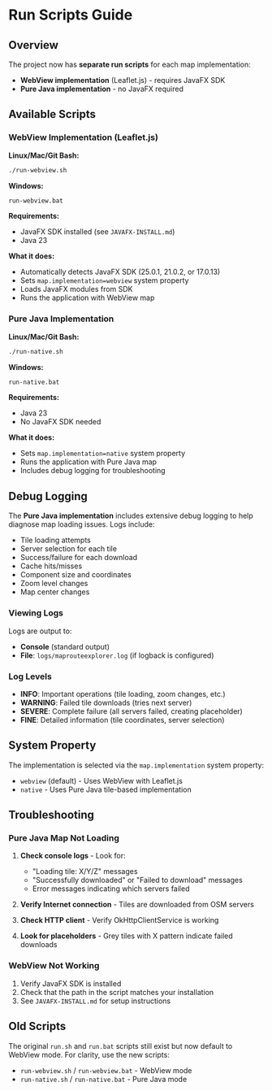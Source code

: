 # Run Scripts Guide

## Overview

The project now has **separate run scripts** for each map implementation:
- **WebView implementation** (Leaflet.js) - requires JavaFX SDK
- **Pure Java implementation** - no JavaFX required

## Available Scripts

### WebView Implementation (Leaflet.js)

**Linux/Mac/Git Bash:**
```bash
./run-webview.sh
```

**Windows:**
```cmd
run-webview.bat
```

**Requirements:**
- JavaFX SDK installed (see `JAVAFX-INSTALL.md`)
- Java 23

**What it does:**
- Automatically detects JavaFX SDK (25.0.1, 21.0.2, or 17.0.13)
- Sets `map.implementation=webview` system property
- Loads JavaFX modules from SDK
- Runs the application with WebView map

### Pure Java Implementation

**Linux/Mac/Git Bash:**
```bash
./run-native.sh
```

**Windows:**
```cmd
run-native.bat
```

**Requirements:**
- Java 23
- No JavaFX SDK needed

**What it does:**
- Sets `map.implementation=native` system property
- Runs the application with Pure Java map
- Includes debug logging for troubleshooting

## Debug Logging

The **Pure Java implementation** includes extensive debug logging to help diagnose map loading issues. Logs include:

- Tile loading attempts
- Server selection for each tile
- Success/failure for each download
- Cache hits/misses
- Component size and coordinates
- Zoom level changes
- Map center changes

### Viewing Logs

Logs are output to:
- **Console** (standard output)
- **File**: `logs/maprouteexplorer.log` (if logback is configured)

### Log Levels

- **INFO**: Important operations (tile loading, zoom changes, etc.)
- **WARNING**: Failed tile downloads (tries next server)
- **SEVERE**: Complete failure (all servers failed, creating placeholder)
- **FINE**: Detailed information (tile coordinates, server selection)

## System Property

The implementation is selected via the `map.implementation` system property:

- `webview` (default) - Uses WebView with Leaflet.js
- `native` - Uses Pure Java tile-based implementation

## Troubleshooting

### Pure Java Map Not Loading

1. **Check console logs** - Look for:
   - "Loading tile: X/Y/Z" messages
   - "Successfully downloaded" or "Failed to download" messages
   - Error messages indicating which servers failed

2. **Verify Internet connection** - Tiles are downloaded from OSM servers

3. **Check HTTP client** - Verify OkHttpClientService is working

4. **Look for placeholders** - Grey tiles with X pattern indicate failed downloads

### WebView Not Working

1. Verify JavaFX SDK is installed
2. Check that the path in the script matches your installation
3. See `JAVAFX-INSTALL.md` for setup instructions

## Old Scripts

The original `run.sh` and `run.bat` scripts still exist but now default to WebView mode.
For clarity, use the new scripts:
- `run-webview.sh` / `run-webview.bat` - WebView mode
- `run-native.sh` / `run-native.bat` - Pure Java mode

